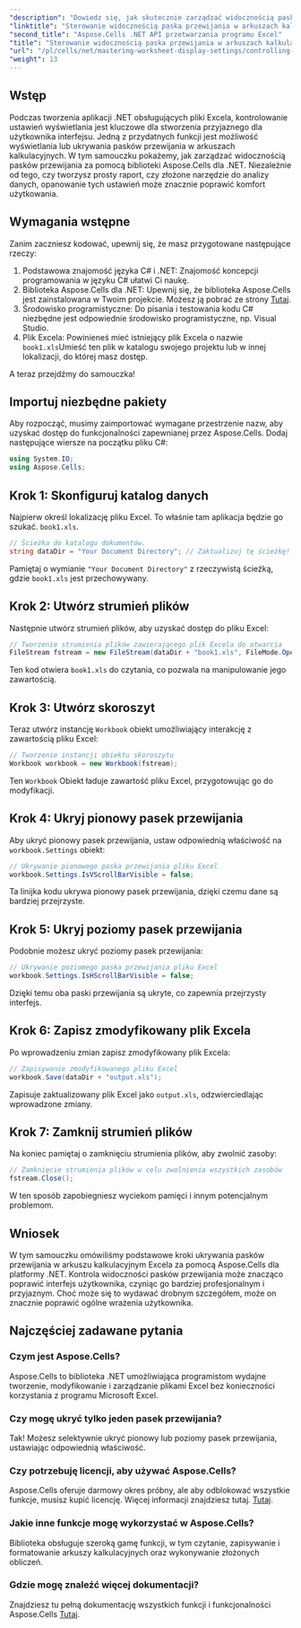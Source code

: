 ```yaml
---
"description": "Dowiedz się, jak skutecznie zarządzać widocznością pasków przewijania w arkuszach Excela za pomocą biblioteki Aspose.Cells dla platformy .NET. Ten kompleksowy samouczek przeprowadzi Cię przez niezbędne kroki, aby ukryć pionowe i poziome paski przewijania."
"linktitle": "Sterowanie widocznością paska przewijania w arkuszach kalkulacyjnych programu Excel"
"second_title": "Aspose.Cells .NET API przetwarzania programu Excel"
"title": "Sterowanie widocznością paska przewijania w arkuszach kalkulacyjnych programu Excel"
"url": "/pl/cells/net/mastering-worksheet-display-settings/controlling-scroll-bar-visibility/"
"weight": 13
---
```


## Wstęp

Podczas tworzenia aplikacji .NET obsługujących pliki Excela, kontrolowanie ustawień wyświetlania jest kluczowe dla stworzenia przyjaznego dla użytkownika interfejsu. Jedną z przydatnych funkcji jest możliwość wyświetlania lub ukrywania pasków przewijania w arkuszach kalkulacyjnych. W tym samouczku pokażemy, jak zarządzać widocznością pasków przewijania za pomocą biblioteki Aspose.Cells dla .NET. Niezależnie od tego, czy tworzysz prosty raport, czy złożone narzędzie do analizy danych, opanowanie tych ustawień może znacznie poprawić komfort użytkowania.

## Wymagania wstępne

Zanim zaczniesz kodować, upewnij się, że masz przygotowane następujące rzeczy:

1. Podstawowa znajomość języka C# i .NET: Znajomość koncepcji programowania w języku C# ułatwi Ci naukę.
2. Biblioteka Aspose.Cells dla .NET: Upewnij się, że biblioteka Aspose.Cells jest zainstalowana w Twoim projekcie. Możesz ją pobrać ze strony [Tutaj](https://releases.aspose.com/cells/net/).
3. Środowisko programistyczne: Do pisania i testowania kodu C# niezbędne jest odpowiednie środowisko programistyczne, np. Visual Studio.
4. Plik Excela: Powinieneś mieć istniejący plik Excela o nazwie `book1.xls`Umieść ten plik w katalogu swojego projektu lub w innej lokalizacji, do której masz dostęp.

A teraz przejdźmy do samouczka!

## Importuj niezbędne pakiety

Aby rozpocząć, musimy zaimportować wymagane przestrzenie nazw, aby uzyskać dostęp do funkcjonalności zapewnianej przez Aspose.Cells. Dodaj następujące wiersze na początku pliku C#:

```csharp
using System.IO;
using Aspose.Cells;
```

## Krok 1: Skonfiguruj katalog danych

Najpierw określ lokalizację pliku Excel. To właśnie tam aplikacja będzie go szukać. `book1.xls`.

```csharp
// Ścieżka do katalogu dokumentów.
string dataDir = "Your Document Directory"; // Zaktualizuj tę ścieżkę!
```

Pamiętaj o wymianie `"Your Document Directory"` z rzeczywistą ścieżką, gdzie `book1.xls` jest przechowywany.

## Krok 2: Utwórz strumień plików

Następnie utwórz strumień plików, aby uzyskać dostęp do pliku Excel:

```csharp
// Tworzenie strumienia plików zawierającego plik Excela do otwarcia
FileStream fstream = new FileStream(dataDir + "book1.xls", FileMode.Open);
```

Ten kod otwiera `book1.xls` do czytania, co pozwala na manipulowanie jego zawartością.

## Krok 3: Utwórz skoroszyt

Teraz utwórz instancję `Workbook` obiekt umożliwiający interakcję z zawartością pliku Excel:

```csharp
// Tworzenie instancji obiektu skoroszytu
Workbook workbook = new Workbook(fstream);
```

Ten `Workbook` Obiekt ładuje zawartość pliku Excel, przygotowując go do modyfikacji.

## Krok 4: Ukryj pionowy pasek przewijania

Aby ukryć pionowy pasek przewijania, ustaw odpowiednią właściwość na `workbook.Settings` obiekt:

```csharp
// Ukrywanie pionowego paska przewijania pliku Excel
workbook.Settings.IsVScrollBarVisible = false;
```

Ta linijka kodu ukrywa pionowy pasek przewijania, dzięki czemu dane są bardziej przejrzyste.

## Krok 5: Ukryj poziomy pasek przewijania

Podobnie możesz ukryć poziomy pasek przewijania:

```csharp
// Ukrywanie poziomego paska przewijania pliku Excel
workbook.Settings.IsHScrollBarVisible = false;
```

Dzięki temu oba paski przewijania są ukryte, co zapewnia przejrzysty interfejs.

## Krok 6: Zapisz zmodyfikowany plik Excela

Po wprowadzeniu zmian zapisz zmodyfikowany plik Excela:

```csharp
// Zapisywanie zmodyfikowanego pliku Excel
workbook.Save(dataDir + "output.xls");
```

Zapisuje zaktualizowany plik Excel jako `output.xls`, odzwierciedlając wprowadzone zmiany.

## Krok 7: Zamknij strumień plików

Na koniec pamiętaj o zamknięciu strumienia plików, aby zwolnić zasoby:

```csharp
// Zamknięcie strumienia plików w celu zwolnienia wszystkich zasobów
fstream.Close();
```

W ten sposób zapobiegniesz wyciekom pamięci i innym potencjalnym problemom.

## Wniosek

W tym samouczku omówiliśmy podstawowe kroki ukrywania pasków przewijania w arkuszu kalkulacyjnym Excela za pomocą Aspose.Cells dla platformy .NET. Kontrola widoczności pasków przewijania może znacząco poprawić interfejs użytkownika, czyniąc go bardziej profesjonalnym i przyjaznym. Choć może się to wydawać drobnym szczegółem, może on znacznie poprawić ogólne wrażenia użytkownika.

## Najczęściej zadawane pytania

### Czym jest Aspose.Cells?  
Aspose.Cells to biblioteka .NET umożliwiająca programistom wydajne tworzenie, modyfikowanie i zarządzanie plikami Excel bez konieczności korzystania z programu Microsoft Excel.

### Czy mogę ukryć tylko jeden pasek przewijania?  
Tak! Możesz selektywnie ukryć pionowy lub poziomy pasek przewijania, ustawiając odpowiednią właściwość.

### Czy potrzebuję licencji, aby używać Aspose.Cells?  
Aspose.Cells oferuje darmowy okres próbny, ale aby odblokować wszystkie funkcje, musisz kupić licencję. Więcej informacji znajdziesz tutaj. [Tutaj](https://purchase.aspose.com/buy).

### Jakie inne funkcje mogę wykorzystać w Aspose.Cells?  
Biblioteka obsługuje szeroką gamę funkcji, w tym czytanie, zapisywanie i formatowanie arkuszy kalkulacyjnych oraz wykonywanie złożonych obliczeń.

### Gdzie mogę znaleźć więcej dokumentacji?  
Znajdziesz tu pełną dokumentację wszystkich funkcji i funkcjonalności Aspose.Cells [Tutaj](https://reference.aspose.com/cells/net/).